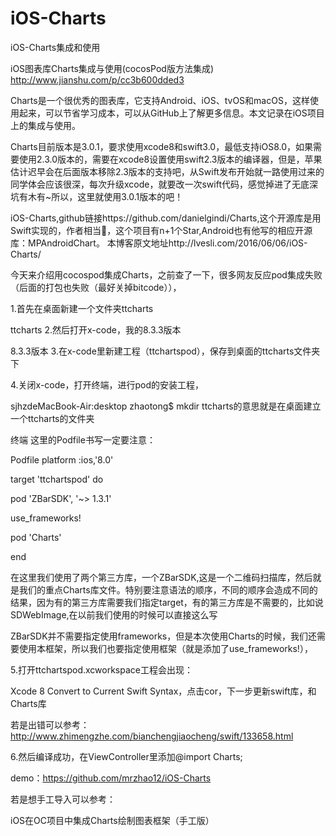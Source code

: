 # iOS-Charts
iOS-Charts集成和使用

iOS图表库Charts集成与使用(cocosPod版方法集成)
http://www.jianshu.com/p/cc3b600dded3

Charts是一个很优秀的图表库，它支持Android、iOS、tvOS和macOS，这样使用起来，可以节省学习成本，可以从GitHub上了解更多信息。本文记录在iOS项目上的集成与使用。

Charts目前版本是3.0.1，要求使用xcode8和swift3.0，最低支持iOS8.0，如果需要使用2.3.0版本的，需要在xcode8设置使用swift2.3版本的编译器，但是，苹果估计迟早会在后面版本移除2.3版本的支持吧，从Swift发布开始就一路使用过来的同学体会应该很深，每次升级xcode，就要改一次swift代码，感觉掉进了无底深坑有木有~所以，这里就使用3.0.1版本的吧！

iOS-Charts,github链接https://github.com/danielgindi/Charts,这个开源库是用Swift实现的，作者相当🐂，这个项目有n+1个Star,Android也有他写的相应开源库：MPAndroidChart。 本博客原文地址http://lvesli.com/2016/06/06/iOS-Charts/

今天来介绍用cocospod集成Charts，之前查了一下，很多网友反应pod集成失败（后面的打包也失败（最好关掉bitcode）），

1.首先在桌面新建一个文件夹ttcharts


ttcharts
2.然后打开x-code，我的8.3.3版本


8.3.3版本
3.在x-code里新建工程（ttchartspod），保存到桌面的ttcharts文件夹下

4.关闭x-code，打开终端，进行pod的安装工程，

sjhzdeMacBook-Air:desktop zhaotong$ mkdir ttcharts的意思就是在桌面建立一个ttcharts的文件夹


终端
这里的Podfile书写一定要注意：


Podfile
platform :ios,'8.0'

target 'ttchartspod' do

pod 'ZBarSDK', '~> 1.3.1'

use_frameworks!

pod 'Charts'

end

在这里我们使用了两个第三方库，一个ZBarSDK,这是一个二维码扫描库，然后就是我们的重点Charts库文件。特别要注意语法的顺序，不同的顺序会造成不同的结果，因为有的第三方库需要我们指定target，有的第三方库是不需要的，比如说SDWebImage,在以前我们使用的时候可以直接这么写

ZBarSDK并不需要指定使用frameworks，但是本次使用Charts的时候，我们还需要使用本框架，所以我们也要指定使用框架（就是添加了use_frameworks!），

5.打开ttchartspod.xcworkspace工程会出现：

Xcode 8 Convert to Current Swift Syntax，点击cor，下一步更新swift库，和Charts库

若是出错可以参考：http://www.zhimengzhe.com/bianchengjiaocheng/swift/133658.html

6.然后编译成功，在ViewController里添加@import Charts;



demo：https://github.com/mrzhao12/iOS-Charts

若是想手工导入可以参考：

iOS在OC项目中集成Charts绘制图表框架（手工版）


